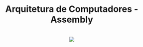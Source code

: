 <h1 align=center>Arquitetura de Computadores - Assembly<h1>
<div align="center">
  <a href="https://www.ic.unicamp.br/en/~ranido/livrolm/">
    <img src="https://media.discordapp.net/attachments/882449328478748713/972574947790696538/assembly.png" rel="external" target="_blank"></a>
